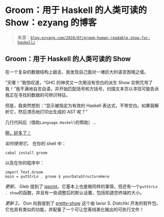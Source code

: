 <!--yml

类别：未分类

日期：2024-07-01 18:18:14

-->

# Groom：用于 Haskell 的人类可读的 Show：ezyang 的博客

> 来源：[`blog.ezyang.com/2010/07/groom-human-readable-show-for-haskell/`](http://blog.ezyang.com/2010/07/groom-human-readable-show-for-haskell/)

## Groom：用于 Haskell 的人类可读的 Show

在一个复杂的数据结构上敲击，我发现自己面对一堵巨大的语言困境之墙。

“天哪！”我惊叹道，“GHC 的神灵又一次用没有空白的派生 Show 实例咒骂了我！”我不满地自言自语，并开始匹配括号和方括号，扫描文本页以寻找可能告诉我正在寻找的数据的可辨识特征。

但是，我突然想到：“显示被指定为有效的 Haskell 表达式，不带空白。如果我解析它，然后漂亮地打印出生成的 AST 呢？”

几行代码后（借助`Language.Haskell`的帮助）...

[啊，好多了！](http://hackage.haskell.org/package/groom)

*如何使用它。* 在你的 shell 中：

```
cabal install groom

```

以及在你的程序中：

```
import Text.Groom
main = putStrLn . groom $ yourDataStructureHere

```

*更新。* Gleb 提到了 [ipprint](http://hackage.haskell.org/package/ipprint)，它基本上也是做同样的事情，但还有一个`putStrLn . show`的函数，并且有一些调整后的默认设置，包括知道您终端的大小。

*更新 2。* Don 向我提到了 [pretty-show](http://hackage.haskell.org/package/pretty-show) 这个由 Iavor S. Diatchki 开发的软件包，它也具有类似的功能，并配备了一个可让您离线美化输出的可执行文件！
